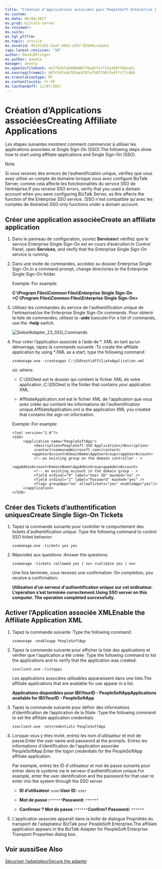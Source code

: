```yaml
---
title: "Création d’applications associées pour PeopleSoft Enterprise | Documents Microsoft"
ms.custom: 
ms.date: 06/08/2017
ms.prod: biztalk-server
ms.reviewer: 
ms.suite: 
ms.tgt_pltfrm: 
ms.topic: article
ms.assetid: 95151163-5aaf-4683-afb7-02949ccda3e1
caps.latest.revision: "10"
author: MandiOhlinger
ms.author: mandia
manager: anneta
ms.openlocfilehash: 4a77926fa9d98606770ad2fe7715a3b0ff66ea5c
ms.sourcegitcommit: dd7c54feab783ae2f8fe75873363fe9ffc77cd66
ms.translationtype: MT
ms.contentlocale: fr-FR
ms.lasthandoff: 11/07/2017
---
```

# <a name="creating-affiliate-applications"></a><span data-ttu-id="457ef-102">Création d’Applications associées</span><span class="sxs-lookup"><span data-stu-id="457ef-102">Creating Affiliate Applications</span></span>
<span data-ttu-id="457ef-103">Les étapes suivantes montrent comment commencer à utiliser les applications associées et Single Sign-On (SSO).</span><span class="sxs-lookup"><span data-stu-id="457ef-103">The following steps show how to start using affiliate applications and Single Sign-On (SSO).</span></span>  
  
> [!NOTE]
>  <span data-ttu-id="457ef-104">Si vous recevez des erreurs de l’authentification unique, vérifiez que vous avez utilisé un compte de domaine lorsque vous avez configuré BizTalk Server, comme cela affecte les fonctionnalités du service SSO de l’entreprise.</span><span class="sxs-lookup"><span data-stu-id="457ef-104">If you receive SSO errors, verify that you used a domain account when you were configuring BizTalk Server, as this affects the function of the Enterprise SSO service.</span></span> <span data-ttu-id="457ef-105">(SSO n'est compatible qu'avec les comptes de domaine).</span><span class="sxs-lookup"><span data-stu-id="457ef-105">SSO only functions under a domain account.</span></span>  
  
## <a name="create-an-affiliate-application"></a><span data-ttu-id="457ef-106">Créer une application associée</span><span class="sxs-lookup"><span data-stu-id="457ef-106">Create an affiliate application</span></span>  
  
1.  <span data-ttu-id="457ef-107">Dans le panneau de configuration, ouvrez **Services**et vérifiez que le service Enterprise Single Sign-On est en cours d’exécution.</span><span class="sxs-lookup"><span data-stu-id="457ef-107">In Control Panel, open **Services**, and verify that the Enterprise Single Sign-On service is running.</span></span>  
  
2.  <span data-ttu-id="457ef-108">Dans une invite de commandes, accédez au dossier Enterprise Single Sign-On.</span><span class="sxs-lookup"><span data-stu-id="457ef-108">In a command prompt, change directories to the Enterprise Single Sign-On folder.</span></span>  
  
     <span data-ttu-id="457ef-109">Exemple :</span><span class="sxs-lookup"><span data-stu-id="457ef-109">For example:</span></span>  
  
     <span data-ttu-id="457ef-110">**C:\Program Files\Common Files\Enterprise Single Sign-On >**</span><span class="sxs-lookup"><span data-stu-id="457ef-110">**C:\Program Files\Common Files\Enterprise Single Sign-On>**</span></span>  
  
3.  <span data-ttu-id="457ef-111">Utilisez les commandes du service de l'authentification unique de l'entreprise</span><span class="sxs-lookup"><span data-stu-id="457ef-111">Use the Enterprise Single Sign-On commands.</span></span> <span data-ttu-id="457ef-112">Pour obtenir la liste de commandes, utilisez la **-aide** basculer.</span><span class="sxs-lookup"><span data-stu-id="457ef-112">For a list of commands, use the **-help** switch.</span></span>  
  
     ![](../core/media/siebeladapter-23-sso-commands.gif "SiebelAdapter_23_SSO_Commands")  
  
4.  <span data-ttu-id="457ef-113">Pour créer l’application associée à l’aide de *. XML en tant qu’un démarrage, tapez la commande suivante :</span><span class="sxs-lookup"><span data-stu-id="457ef-113">To create the affiliate application by using *.XML as a start, type the following command:</span></span>  
  
     `ssomanage.exe -createapps C:\SSOtest\AffiliateApplication.xml`  
  
     <span data-ttu-id="457ef-114">où :</span><span class="sxs-lookup"><span data-stu-id="457ef-114">where:</span></span>  
  
    -   <span data-ttu-id="457ef-115">C:\SSOtest est le dossier qui contient le fichier XML de votre application ;</span><span class="sxs-lookup"><span data-stu-id="457ef-115">C:\SSOtest is the folder that contains your application XML.</span></span>  
  
    -   <span data-ttu-id="457ef-116">AffiliateApplication.xml est le fichier XML de l'application que vous avez créée qui contient les informations de l'authentification unique.</span><span class="sxs-lookup"><span data-stu-id="457ef-116">AffiliateApplication.xml is the application XML you created that contains the sign-on information.</span></span>  
  
     <span data-ttu-id="457ef-117">Exemple :</span><span class="sxs-lookup"><span data-stu-id="457ef-117">For example:</span></span>  
  
    ```  
    <?xml version="1.0"?>  
    <SSO>  
         <application name="PeopleSoftApp">  
              <description>PeopleSoft SSO Application</description>  
              <contact>someone@microsoft.com</contact>  
             <appUserAccount>DomainName\AppUserGroup</appUserAccount>  
              <!—-an existing group on the domain controller - >   
              <appAdminAccount>DomainName\AppAdminGroup<appAdminAccount>   
              <!-- an existing account in the domain group - >   
              <field ordinal="0" label="User ID" masked="no" />  
              <field ordinal="1" label="Password" masked="yes" />  
              <flags groupApp="no" allowTickets="yes" enableApp="yes"/>  
         </application>  
    </SSO>  
    ```  
  
## <a name="create-single-sign-on-tickets"></a><span data-ttu-id="457ef-118">Créer des Tickets d’authentification uniques</span><span class="sxs-lookup"><span data-stu-id="457ef-118">Create Single Sign-On Tickets</span></span>  
  
1.  <span data-ttu-id="457ef-119">Tapez la commande suivante pour contrôler le comportement des tickets d'authentification unique :</span><span class="sxs-lookup"><span data-stu-id="457ef-119">Type the following command to control SSO ticket behavior:</span></span>  
  
     `ssomanage.exe -tickets yes yes`  
  
2.  <span data-ttu-id="457ef-120">Répondez aux questions :</span><span class="sxs-lookup"><span data-stu-id="457ef-120">Answer the questions:</span></span>  
  
     `ssomanage -tickets <allowed yes | no> <validate yes | no>`  
  
     <span data-ttu-id="457ef-121">Une fois terminée, vous recevez une confirmation :</span><span class="sxs-lookup"><span data-stu-id="457ef-121">On completion, you receive a confirmation:</span></span>  
  
     <span data-ttu-id="457ef-122">**Utilisation d'un serveur d'authentification unique sur cet ordinateur. L’opération s’est terminée correctement.**</span><span class="sxs-lookup"><span data-stu-id="457ef-122">**Using SSO server on this computer. The operation completed successfully.**</span></span>  
  
## <a name="enable-the-affiliate-application-xml"></a><span data-ttu-id="457ef-123">Activer l’Application associée XML</span><span class="sxs-lookup"><span data-stu-id="457ef-123">Enable the Affiliate Application XML</span></span>  
  
1.  <span data-ttu-id="457ef-124">Tapez la commande suivante :</span><span class="sxs-lookup"><span data-stu-id="457ef-124">Type the following command:</span></span>  
  
     `ssomanage -enableapp PeopleSoftApp`  
  
2.  <span data-ttu-id="457ef-125">Tapez la commande suivante pour afficher la liste des applications et vérifier que l'application a été créée :</span><span class="sxs-lookup"><span data-stu-id="457ef-125">Type the following command to list the applications and to verify that the application was created:</span></span>  
  
     `ssoclient.exe –listapps`  
  
     <span data-ttu-id="457ef-126">Les applications associées utilisables apparaissent dans une liste.</span><span class="sxs-lookup"><span data-stu-id="457ef-126">The affiliate applications that are available for use appear in a list.</span></span>  
  
     <span data-ttu-id="457ef-127">**Applications disponibles pour IBI\YourID - PeopleSoftApp**</span><span class="sxs-lookup"><span data-stu-id="457ef-127">**Applications available for IBI\YourID - PeopleSoftApp**</span></span>  
  
3.  <span data-ttu-id="457ef-128">Tapez la commande suivante pour définir des informations d’identification de l’application de la filiale :</span><span class="sxs-lookup"><span data-stu-id="457ef-128">Type the following command to set the affiliate application credentials:</span></span>  
  
     `ssoclient.exe -setcredentials PeopleSoftApp`  
  
4.  <span data-ttu-id="457ef-129">Lorsque vous y êtes invité, entrez les nom d'utilisateur et mot de passe.</span><span class="sxs-lookup"><span data-stu-id="457ef-129">Enter the user name and password at the prompts.</span></span> <span data-ttu-id="457ef-130">Entrez les informations d'identification de l'application associée PeopleSoftApp.</span><span class="sxs-lookup"><span data-stu-id="457ef-130">Enter the logon credentials for the PeopleSoftApp affiliate application.</span></span>  
  
     <span data-ttu-id="457ef-131">Par exemple, entrez les ID d'utilisateur et mot de passe suivants pour entrer dans le système via le serveur d'authentification unique.</span><span class="sxs-lookup"><span data-stu-id="457ef-131">For example, enter the user identification and the password for that user to enter into the system through the SSO server.</span></span>  
  
    -   <span data-ttu-id="457ef-132">**ID d’utilisateur :**`user`</span><span class="sxs-lookup"><span data-stu-id="457ef-132">**User ID:** `user`</span></span>  
  
    -   <span data-ttu-id="457ef-133">**Mot de passe :**`******`</span><span class="sxs-lookup"><span data-stu-id="457ef-133">**Password:** `******`</span></span>  
  
    -   <span data-ttu-id="457ef-134">**Confirmer ? Mot de passe :**`******`</span><span class="sxs-lookup"><span data-stu-id="457ef-134">**Confirm? Password:** `******`</span></span>  
  
5.  <span data-ttu-id="457ef-135">L'application associée apparaît dans la boîte de dialogue Propriétés du transport de l'adaptateur BizTalk pour PeopleSoft Enterprise.</span><span class="sxs-lookup"><span data-stu-id="457ef-135">The affiliate application appears in the BizTalk Adapter for PeopleSoft Enterprise Transport Properties dialog box.</span></span>  
  
## <a name="see-also"></a><span data-ttu-id="457ef-136">Voir aussi</span><span class="sxs-lookup"><span data-stu-id="457ef-136">See Also</span></span>  
 [<span data-ttu-id="457ef-137">Sécuriser l’adaptateur</span><span class="sxs-lookup"><span data-stu-id="457ef-137">Secure the adapter</span></span>](../core/security-in-biztalk-adapter-for-peoplesoft-enterprise.md)
